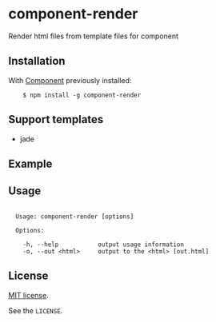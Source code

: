 # component-render

  Render html files from template files for component



## Installation

  With [Component](http://github.com/component/component) previously installed:

```
    $ npm install -g component-render
```


## Support templates

- jade


## Example


## Usage

```

  Usage: component-render [options]

  Options:

    -h, --help           output usage information
    -o, --out <html>     output to the <html> [out.html]

```

## License

[MIT license](http://www.opensource.org/licenses/mit-license.php).

See the `LICENSE`.
